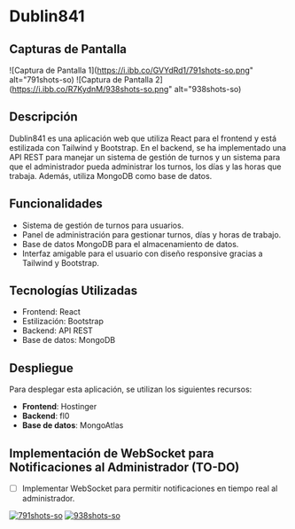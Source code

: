 # Dublin841

## Capturas de Pantalla
![Captura de Pantalla 1](https://i.ibb.co/GVYdRd1/791shots-so.png" alt="791shots-so)
![Captura de Pantalla 2](https://i.ibb.co/R7KydnM/938shots-so.png" alt="938shots-so)

## Descripción
Dublin841 es una aplicación web que utiliza React para el frontend y está estilizada con Tailwind y Bootstrap. En el backend, se ha implementado una API REST para manejar un sistema de gestión de turnos y un sistema para que el administrador pueda administrar los turnos, los días y las horas que trabaja. Además, utiliza MongoDB como base de datos.

## Funcionalidades
- Sistema de gestión de turnos para usuarios.
- Panel de administración para gestionar turnos, días y horas de trabajo.
- Base de datos MongoDB para el almacenamiento de datos.
- Interfaz amigable para el usuario con diseño responsive gracias a Tailwind y Bootstrap.

## Tecnologías Utilizadas
- Frontend: React
- Estilización: Bootstrap
- Backend: API REST
- Base de datos: MongoDB

## Despliegue
Para desplegar esta aplicación, se utilizan los siguientes recursos:

- **Frontend**: Hostinger
- **Backend**: fl0
- **Base de datos**: MongoAtlas

## Implementación de WebSocket para Notificaciones al Administrador (TO-DO)
- [ ] Implementar WebSocket para permitir notificaciones en tiempo real al administrador.

<a href="https://ibb.co/RCrgcgM"><img src="https://i.ibb.co/GVYdRd1/791shots-so.png" alt="791shots-so" border="0"></a>
<a href="https://ibb.co/jHYRsKx"><img src="https://i.ibb.co/R7KydnM/938shots-so.png" alt="938shots-so" border="0"></a>
